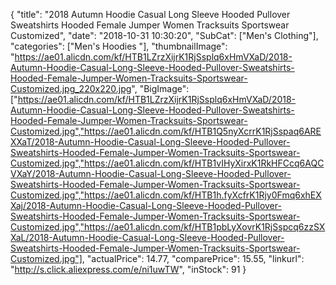 {
	"title": "2018 Autumn  Hoodie Casual Long Sleeve Hooded Pullover Sweatshirts Hooded Female Jumper Women Tracksuits Sportswear Customized",
	"date": "2018-10-31 10:30:20",
	"SubCat": ["Men's Clothing"],
	"categories": ["Men's Hoodies "],
	"thumbnailImage": "https://ae01.alicdn.com/kf/HTB1LZrzXijrK1RjSsplq6xHmVXaD/2018-Autumn-Hoodie-Casual-Long-Sleeve-Hooded-Pullover-Sweatshirts-Hooded-Female-Jumper-Women-Tracksuits-Sportswear-Customized.jpg_220x220.jpg",
	"BigImage": ["https://ae01.alicdn.com/kf/HTB1LZrzXijrK1RjSsplq6xHmVXaD/2018-Autumn-Hoodie-Casual-Long-Sleeve-Hooded-Pullover-Sweatshirts-Hooded-Female-Jumper-Women-Tracksuits-Sportswear-Customized.jpg","https://ae01.alicdn.com/kf/HTB1Q5nyXcrrK1RjSspaq6AREXXaT/2018-Autumn-Hoodie-Casual-Long-Sleeve-Hooded-Pullover-Sweatshirts-Hooded-Female-Jumper-Women-Tracksuits-Sportswear-Customized.jpg","https://ae01.alicdn.com/kf/HTB1vIHyXirxK1RkHFCcq6AQCVXaY/2018-Autumn-Hoodie-Casual-Long-Sleeve-Hooded-Pullover-Sweatshirts-Hooded-Female-Jumper-Women-Tracksuits-Sportswear-Customized.jpg","https://ae01.alicdn.com/kf/HTB1h.fyXcfrK1Rjy0Fmq6xhEXXaj/2018-Autumn-Hoodie-Casual-Long-Sleeve-Hooded-Pullover-Sweatshirts-Hooded-Female-Jumper-Women-Tracksuits-Sportswear-Customized.jpg","https://ae01.alicdn.com/kf/HTB1pbLyXovrK1RjSspcq6zzSXXaL/2018-Autumn-Hoodie-Casual-Long-Sleeve-Hooded-Pullover-Sweatshirts-Hooded-Female-Jumper-Women-Tracksuits-Sportswear-Customized.jpg"],
	"actualPrice": 14.77,
	"comparePrice": 15.55,
	"linkurl": "http://s.click.aliexpress.com/e/ni1uwTW",
	"inStock": 91
}
